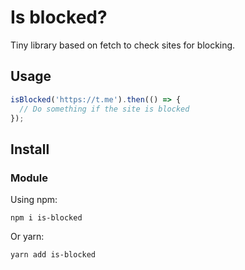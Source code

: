 # Is blocked?

Tiny library based on fetch to check sites for blocking.

## Usage

```js
isBlocked('https://t.me').then(() => {
  // Do something if the site is blocked
});
```

## Install

### Module

Using npm:

```
npm i is-blocked
```

Or yarn:

```
yarn add is-blocked
```
